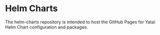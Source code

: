 # Helm Charts

The helm-charts repository is intended to host the GitHub Pages for Yatai Helm Chart configuration and packages.